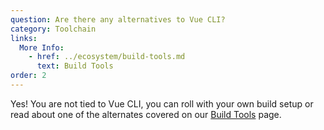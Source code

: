 ```yaml
---
question: Are there any alternatives to Vue CLI?
category: Toolchain
links:
  More Info:
    - href: ../ecosystem/build-tools.md
      text: Build Tools
order: 2
---
```


Yes! You are not tied to Vue CLI, you can roll with your own build setup or read about one of the alternates covered on our [Build Tools](../ecosystem/build-tools.md) page.
